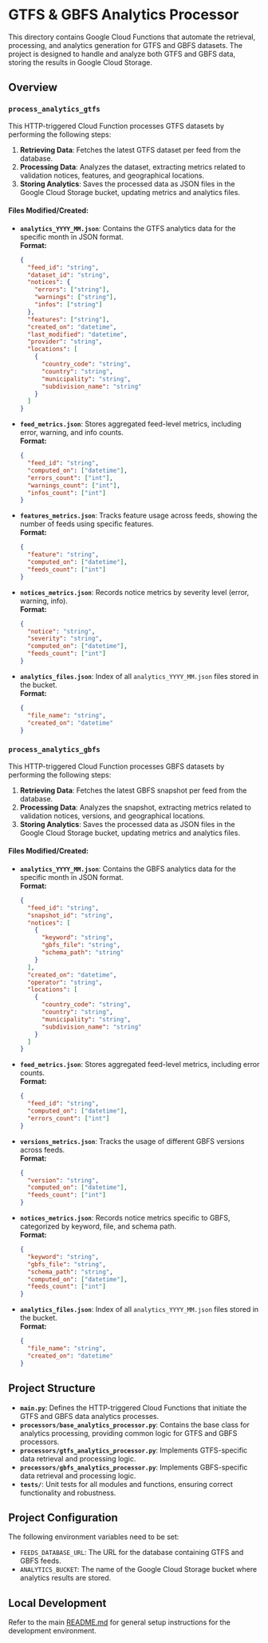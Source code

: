 # GTFS & GBFS Analytics Processor

This directory contains Google Cloud Functions that automate the retrieval, processing, and analytics generation for GTFS and GBFS datasets. The project is designed to handle and analyze both GTFS and GBFS data, storing the results in Google Cloud Storage.

## Overview

### `process_analytics_gtfs`

This HTTP-triggered Cloud Function processes GTFS datasets by performing the following steps:

1. **Retrieving Data**: Fetches the latest GTFS dataset per feed from the database.
2. **Processing Data**: Analyzes the dataset, extracting metrics related to validation notices, features, and geographical locations.
3. **Storing Analytics**: Saves the processed data as JSON files in the Google Cloud Storage bucket, updating metrics and analytics files.

#### Files Modified/Created:
- **`analytics_YYYY_MM.json`**: Contains the GTFS analytics data for the specific month in JSON format.  
  **Format:**
  ```json
  {
    "feed_id": "string",
    "dataset_id": "string",
    "notices": {
      "errors": ["string"],
      "warnings": ["string"],
      "infos": ["string"]
    },
    "features": ["string"],
    "created_on": "datetime",
    "last_modified": "datetime",
    "provider": "string",
    "locations": [
      {
        "country_code": "string",
        "country": "string",
        "municipality": "string",
        "subdivision_name": "string"
      }
    ]
  }
  ```

- **`feed_metrics.json`**: Stores aggregated feed-level metrics, including error, warning, and info counts.  
  **Format:**
  ```json
  {
    "feed_id": "string",
    "computed_on": ["datetime"],
    "errors_count": ["int"],
    "warnings_count": ["int"],
    "infos_count": ["int"]
  }
  ```

- **`features_metrics.json`**: Tracks feature usage across feeds, showing the number of feeds using specific features.  
  **Format:**
  ```json
  {
    "feature": "string",
    "computed_on": ["datetime"],
    "feeds_count": ["int"]
  }
  ```

- **`notices_metrics.json`**: Records notice metrics by severity level (error, warning, info).  
  **Format:**
  ```json
  {
    "notice": "string",
    "severity": "string",
    "computed_on": ["datetime"],
    "feeds_count": ["int"]
  }
  ```

- **`analytics_files.json`**: Index of all `analytics_YYYY_MM.json` files stored in the bucket.  
  **Format:**
  ```json
  {
    "file_name": "string",
    "created_on": "datetime"
  }
  ```

### `process_analytics_gbfs`

This HTTP-triggered Cloud Function processes GBFS datasets by performing the following steps:

1. **Retrieving Data**: Fetches the latest GBFS snapshot per feed from the database.
2. **Processing Data**: Analyzes the snapshot, extracting metrics related to validation notices, versions, and geographical locations.
3. **Storing Analytics**: Saves the processed data as JSON files in the Google Cloud Storage bucket, updating metrics and analytics files.

#### Files Modified/Created:
- **`analytics_YYYY_MM.json`**: Contains the GBFS analytics data for the specific month in JSON format.  
  **Format:**
  ```json
  {
    "feed_id": "string",
    "snapshot_id": "string",
    "notices": [
      {
        "keyword": "string",
        "gbfs_file": "string",
        "schema_path": "string"
      }
    ],
    "created_on": "datetime",
    "operator": "string",
    "locations": [
      {
        "country_code": "string",
        "country": "string",
        "municipality": "string",
        "subdivision_name": "string"
      }
    ]
  }
  ```

- **`feed_metrics.json`**: Stores aggregated feed-level metrics, including error counts.  
  **Format:**
  ```json
  {
    "feed_id": "string",
    "computed_on": ["datetime"],
    "errors_count": ["int"]
  }
  ```

- **`versions_metrics.json`**: Tracks the usage of different GBFS versions across feeds.  
  **Format:**
  ```json
  {
    "version": "string",
    "computed_on": ["datetime"],
    "feeds_count": ["int"]
  }
  ```

- **`notices_metrics.json`**: Records notice metrics specific to GBFS, categorized by keyword, file, and schema path.  
  **Format:**
  ```json
  {
    "keyword": "string",
    "gbfs_file": "string",
    "schema_path": "string",
    "computed_on": ["datetime"],
    "feeds_count": ["int"]
  }
  ```

- **`analytics_files.json`**: Index of all `analytics_YYYY_MM.json` files stored in the bucket.  
  **Format:**
  ```json
  {
    "file_name": "string",
    "created_on": "datetime"
  }
  ```

## Project Structure

- **`main.py`**: Defines the HTTP-triggered Cloud Functions that initiate the GTFS and GBFS data analytics processes.
- **`processors/base_analytics_processor.py`**: Contains the base class for analytics processing, providing common logic for GTFS and GBFS processors.
- **`processors/gtfs_analytics_processor.py`**: Implements GTFS-specific data retrieval and processing logic.
- **`processors/gbfs_analytics_processor.py`**: Implements GBFS-specific data retrieval and processing logic.
- **`tests/`**: Unit tests for all modules and functions, ensuring correct functionality and robustness.

## Project Configuration

The following environment variables need to be set:

- `FEEDS_DATABASE_URL`: The URL for the database containing GTFS and GBFS feeds.
- `ANALYTICS_BUCKET`: The name of the Google Cloud Storage bucket where analytics results are stored.

## Local Development

Refer to the main [README.md](../README.md) for general setup instructions for the development environment.
